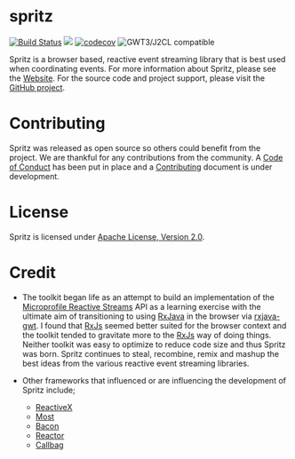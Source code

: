 # spritz

[![Build Status](https://api.travis-ci.com/spritz/spritz.png?branch=master)](http://travis-ci.org/spritz/spritz)
[<img src="https://img.shields.io/maven-central/v/org.realityforge.spritz/spritz.svg?label=latest%20release"/>](http://search.maven.org/#search%7Cga%7C1%7Cg%3A%22org.realityforge.spritz%22%20a%3A%22spritz%22)
[![codecov](https://codecov.io/gh/spritz/spritz/branch/master/graph/badge.svg)](https://codecov.io/gh/spritz/spritz)
![GWT3/J2CL compatible](https://img.shields.io/badge/GWT3/J2CL-compatible-brightgreen.svg)

Spritz is a browser based, reactive event streaming library that is best used when coordinating events.
For more information about Spritz, please see the [Website](https://spritz.github.io). For
the source code and project support, please visit the [GitHub project](https://github.com/spritz/spritz).

# Contributing

Spritz was released as open source so others could benefit from the project. We are thankful for any
contributions from the community. A [Code of Conduct](CODE_OF_CONDUCT.md) has been put in place and
a [Contributing](CONTRIBUTING.md) document is under development.

# License

Spritz is licensed under [Apache License, Version 2.0](LICENSE).

# Credit

* The toolkit began life as an attempt to build an implementation of the
  [Microprofile Reactive Streams](https://github.com/eclipse/microprofile-reactive-streams) API as a learning
  exercise with the ultimate aim of transitioning to using [RxJava](https://github.com/ReactiveX/RxJava) in the
  browser via [rxjava-gwt](https://github.com/intendia-oss/rxjava-gwt). I found that [RxJs](https://rxjs-dev.firebaseapp.com/api)
  seemed better suited for the browser context and the toolkit tended to gravitate more to the [RxJs](https://rxjs-dev.firebaseapp.com/api)
  way of doing things. Neither toolkit was easy to optimize to reduce code size and thus Spritz was born.
  Spritz continues to steal, recombine, remix and mashup the best ideas from the various reactive event streaming
  libraries.

* Other frameworks that influenced or are influencing the development of Spritz include;
  - [ReactiveX](http://reactivex.io)
  - [Most](https://mostcore.readthedocs.io/en/latest/concepts.html)
  - [Bacon](http://baconjs.github.io/api2.html)
  - [Reactor](https://projectreactor.io/)
  - [Callbag](https://github.com/callbag/callbag)

